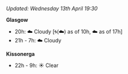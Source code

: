 *Updated: Wednesday 13th April 19:30*

**Glasgow**

* 20h: :cloud: Cloudy [:cyclone:(:cloud:) as of 10h, :cloud: as of 17h]
* 21h - 7h: :cloud: Cloudy

**Kissonerga**

* 22h - 9h: :sunny: Clear
